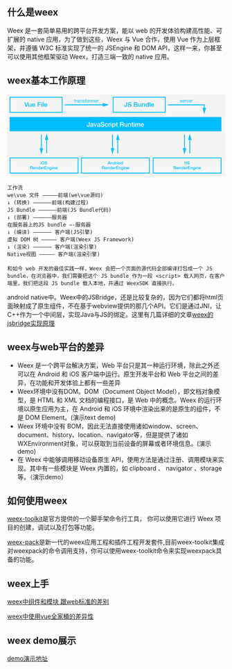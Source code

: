 ## 什么是weex
Weex 是一套简单易用的跨平台开发方案，能以 web 的开发体验构建高性能、可扩展的 native 应用，为了做到这些，Weex 与 Vue 合作，使用 Vue 作为上层框架，并遵循 W3C 标准实现了统一的 JSEngine 和 DOM API，这样一来，你甚至可以使用其他框架驱动 Weex，打造三端一致的 native 应用。 

## weex基本工作原理
![process](./weex-process.png)
    
    工作流
    we\vue 文件 ————–前端(we\vue源码) 
    ↓ (转换) ——————前端(构建过程) 
    JS Bundle —————–前端(JS Bundle代码) 
    ↓ (部署) ——————服务器 
    在服务器上的JS bundle —-服务器 
    ↓ (编译) —————— 客户端(JS引擎)
    虚拟 DOM 树 ————— 客户端(Weex JS Framework) 
    ↓ (渲染) —————— 客户端(渲染引擎) 
    Native视图 ————— 客户端(渲染引擎) 

	和如今 web 开发的最佳实践一样，Weex 会把一个页面的源代码全部编译打包成一个 JS bundle，在浏览器中，我们需要把这个 JS bundle 作为一段 <script> 载入网页，在客户端里，我们把这段 JS bundle 载入本地，并通过 WeexSDK 直接执行。
	
android native中。Weex中的JSBridge，还是比较复杂的，因为它们都将html页面映射成了原生组件，不在基于webview提供的那几个API。它们是通过JNI，让C++作为一个中间层，实现Java与JS的绑定。这里有几篇详细的文章[weex的jsbridge实现原理](https://zhuanlan.zhihu.com/p/25326775)
## weex与web平台的差异
* Weex 是一个跨平台解决方案，Web 平台只是其一种运行环境，除此之外还可以在 Android 和 iOS 客户端中运行。原生开发平台和 Web 平台之间的差异，在功能和开发体验上都有一些差异
* Weex环境中没有DOM。DOM（Document Object Model），即文档对象模型，是 HTML 和 XML 文档的编程接口，是 Web 中的概念。Weex 的运行环境以原生应用为主，在 Android 和 iOS 环境中渲染出来的是原生的组件，不是 DOM Element。(演示text demo)
* Weex 环境中没有 BOM，因此无法直接使用诸如window、screen、document、history、location、navigator等，但是提供了诸如
WXEnvironment对象，可以获取到当前设备的屏幕或者环境信息。(演示demo)
* 在 Weex 中能够调用移动设备原生 API，使用方法是通过注册、调用模块来实现。其中有一些模块是 Weex 内置的，如 clipboard 、 navigator 、storage 等。（演示demo）

    
## 如何使用weex
[weex-toolkit](https://weex.apache.org/cn/guide/tools/toolkit.html)是官方提供的一个脚手架命令行工具，
你可以使用它进行 Weex 项目的创建，调试以及打包等功能。

[weex-pack](https://github.com/weexteam/weex-pack)是新一代的weex应用工程和插件工程开发套件,目前weex-toolkit集成对weexpack的命令调用支持，你可以使用weex-toolkit命令来实现weexpack具备的功能。
 


## weex上手
[weex中组件和模块 跟web标准的差别](https://weex.apache.org/cn/references/web-standards.html)

[weex中使用vue全家桶的差异性](https://weex.apache.org/cn/references/vue/difference-of-vuex.html)
    
## weex demo展示

[demo演示地址](https://github.com/yinshuxun/weex-start-kit)
